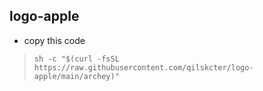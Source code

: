 ## logo-apple

- copy this code
> `sh -c "$(curl -fsSL https://raw.githubusercontent.com/qilskcter/logo-apple/main/archey)"`
